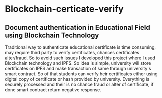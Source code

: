 # Blockchain-certicate-verify
 ## Document authentication in Educational Field using Blockchain Technology 
 
Traditional way to authenticate educational certificate is time consuming, may require third party to verify certificates, chances certificates alter/fraud. So to avoid such issues I developed this project where I used Blockchain technology and IPFS. So idea is simple, university will store certificates on IPFS and make transaction of same through university's smart contract. So of that students can verify heir certificates either using digital copy of certificate or hash provided by university. Everything is securely processed and their is no chance fraud or alter of certificate, if done smart contract return negative response.
